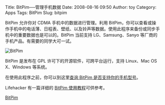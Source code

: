 Title: BitPim──管理手机数据
Date: 2008-08-16 09:50
Author: toy
Category: Apps
Tags: BitPim
Slug: bitpim

BitPim 允许你对 CDMA 手机中的数据进行管理。利用
BitPim，你可以查看或操作手机中的电话薄、日程表、壁纸、以及铃声等数据。使用此程序来备份或同步手机中的重要数据也是可以的。BitPim
当前支持 LG、Samsung、Sanyo 等厂商的手机产品。有需要的同学大可一试。

![BitPim](http://i.linuxtoy.org/i/2008/08/bitpim.jpg)

BitPim 是发布在 GPL 许可下的开源软件，可跨平台运行，支持 Linux、Mac OS
X、Windows 等系统。

在使用此程序之前，你可以到这里[查询 BitPim
是否支持你的手机型号](http://bitpim.org/help/phones-featuressupported.htm)。

Lifehacker 有一篇详细的 [BitPim
使用教程](http://lifehacker.com/400440/back-up-and-sync-your-cell-phone-with-bitpim)可供参考。

[BitPim](http://bitpim.org)
